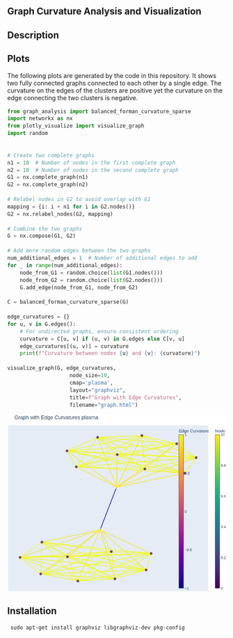 ## Graph Curvature Analysis and Visualization


## Description


## Plots
The following plots are generated by the code in this repository. It shows two fully connected graphs
connected to each other by a single edge. The curvature on the edges of the clusters are positive yet the
curvature on the edge connecting the two clusters is negative.

```python
from graph_analysis import balanced_forman_curvature_sparse
import networkx as nx
from plotly_visualize import visualize_graph
import random


# Create two complete graphs
n1 = 10  # Number of nodes in the first complete graph
n2 = 10  # Number of nodes in the second complete graph
G1 = nx.complete_graph(n1)
G2 = nx.complete_graph(n2)

# Relabel nodes in G2 to avoid overlap with G1
mapping = {i: i + n1 for i in G2.nodes()}
G2 = nx.relabel_nodes(G2, mapping)

# Combine the two graphs
G = nx.compose(G1, G2)

# Add more random edges between the two graphs
num_additional_edges = 1  # Number of additional edges to add
for _ in range(num_additional_edges):
    node_from_G1 = random.choice(list(G1.nodes()))
    node_from_G2 = random.choice(list(G2.nodes()))
    G.add_edge(node_from_G1, node_from_G2)

C = balanced_forman_curvature_sparse(G)

edge_curvatures = {}
for u, v in G.edges():
    # For undirected graphs, ensure consistent ordering
    curvature = C[u, v] if (u, v) in G.edges else C[v, u]
    edge_curvatures[(u, v)] = curvature
    print(f"Curvature between nodes {u} and {v}: {curvature}")

visualize_graph(G, edge_curvatures,
                    node_size=10,
                    cmap='plasma',
                    layout="graphviz",
                    title=f"Graph with Edge Curvatures",
                    filename="graph.html")

```

![Alternative Text](assests/curvatures.png)



## Installation

```
 sudo apt-get install graphviz libgraphviz-dev pkg-config
```


